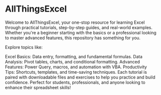 # AllThingsExcel
Welcome to AllThingsExcel, your one-stop resource for learning Excel through practical tutorials, step-by-step guides, and real-world examples. Whether you're a beginner starting with the basics or a professional looking to master advanced features, this repository has something for you.

Explore topics like:

Excel Basics: Data entry, formatting, and fundamental formulas.
Data Analysis: Pivot tables, charts, and conditional formatting.
Advanced Features: Power Query, macros, and automation with VBA.
Productivity Tips: Shortcuts, templates, and time-saving techniques.
Each tutorial is paired with downloadable files and exercises to help you practice and build confidence. Perfect for students, professionals, and anyone looking to enhance their spreadsheet skills!
